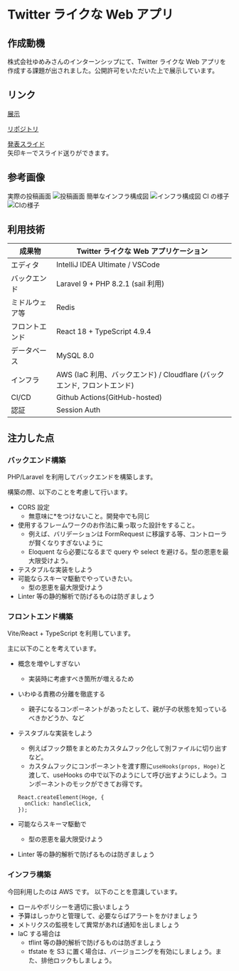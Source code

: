 # Twitter ライクな Web アプリ

## 作成動機

株式会社ゆめみさんのインターンシップにて、Twitter ライクな Web アプリを作成する課題が出されました。公開許可をいただいた上で展示しています。

## リンク

[展示](https://sns-app.na2na.dev)

[リポジトリ](https://github.com/na2na-p/sns-app)

[発表スライド](https://na2na-sns-app-slide.pages.dev)  
矢印キーでスライド送りができます。

## 参考画像

実際の投稿画面
![投稿画面](https://misskey.na2na.dev/media/media/4c222d3e-98ba-407a-b1e7-cd9fce3547b0.png)
簡単なインフラ構成図
![インフラ構成図](https://misskey.na2na.dev/media/media/9f6070d8-a7f1-44bd-b4b5-4ec17eb6f931.png)
CI の様子
![CIの様子](https://misskey.na2na.dev/media/media/069b7a35-ca7b-4300-88d3-0542f6e7b22e.png)

## 利用技術

| 成果物         | Twitter ライクな Web アプリケーション                                    |
| -------------- | ------------------------------------------------------------------------ |
| エディタ       | IntelliJ IDEA Ultimate / VSCode                                          |
| バックエンド   | Laravel 9 + PHP 8.2.1 (sail 利用)                                        |
| ミドルウェア等 | Redis                                                                    |
| フロントエンド | React 18 + TypeScript 4.9.4                                              |
| データベース   | MySQL 8.0                                                                |
| インフラ       | AWS (IaC 利用、バックエンド) / Cloudflare (バックエンド, フロントエンド) |
| CI/CD          | Github Actions(GitHub-hosted)                                            |
| 認証           | Session Auth                                                             |

## 注力した点

### バックエンド構築

PHP/Laravel を利用してバックエンドを構築します。

構築の際、以下のことを考慮して行います。

- CORS 設定
  - 無意味に\*をつけないこと。開発中でも同じ
- 使用するフレームワークのお作法に乗っ取った設計をすること。
  - 例えば、バリデーションは FormRequest に移譲する等、コントローラが賢くなりすぎないように
  - Eloquent なら必要になるまで query や select を避ける。型の恩恵を最大限受けよう。
- テスタブルな実装をしよう
- 可能ならスキーマ駆動でやっていきたい。
  - 型の恩恵を最大限受けよう
- Linter 等の静的解析で防げるものは防ぎましょう

### フロントエンド構築

Vite/React + TypeScript を利用しています。

主に以下のことを考えています。

- 概念を増やしすぎない
  - 実装時に考慮すべき箇所が増えるため
- いわゆる責務の分離を徹底する
  - 親子になるコンポーネントがあったとして、親が子の状態を知っているべきかどうか、など
- テスタブルな実装をしよう

  - 例えばフック類をまとめたカスタムフック化して別ファイルに切り出すなど。
  - カスタムフックにコンポーネントを渡す際に`useHooks(props, Hoge)`と渡して、useHooks の中で以下のようにして呼び出すようにしよう。コンポーネントのモックができてお得です。

  ```tsx
  React.createElement(Hoge, {
    onClick: handleClick,
  });
  ```

- 可能ならスキーマ駆動で
  - 型の恩恵を最大限受けよう
- Linter 等の静的解析で防げるものは防ぎましょう

### インフラ構築

今回利用したのは AWS です。
以下のことを意識しています。

- ロールやポリシーを適切に扱いましょう
- 予算はしっかりと管理して、必要ならばアラートをかけましょう
- メトリクスの監視をして異常があれば通知を出しましょう
- IaC する場合は
  - tflint 等の静的解析で防げるものは防ぎましょう
  - tfstate を S3 に置く場合は、バージョニングを有効にしましょう。また、排他ロックもしましょう。
